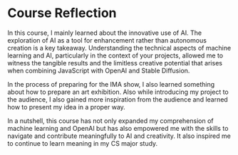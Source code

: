 # Course Reflection

In this course, I mainly learned about the innovative use of AI. The exploration of AI as a tool for enhancement rather than autonomous creation is a key takeaway. Understanding the technical aspects of machine learning and AI, particularly in the context of your projects, allowed me to witness the tangible results and the limitless creative potential that arises when combining JavaScript with OpenAI and Stable Diffusion.

In the process of preparing for the IMA show, I also learned something about how to prepare an art exhibition. Also while introducing my project to the audience, I also gained more inspiration from the audience and learned how to present my idea in a proper way. 

In a nutshell, this course has not only expanded my comprehension of machine learning and OpenAI but has also empowered me with the skills to navigate and contribute meaningfully to AI and creativity. It also inspired me to continue to learn meaning in my CS major study.